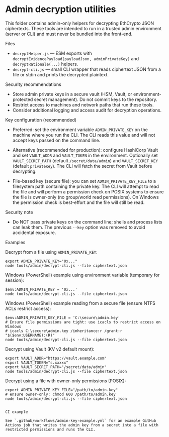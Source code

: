 # Admin decryption utilities

This folder contains admin-only helpers for decrypting EthCrypto JSON ciphertexts. These tools are intended to run in a trusted admin environment (server or CLI) and must never be bundled into the front-end.

Files

- `decryptHelper.js` — ESM exports with `decryptEvidencePayload(payloadJson, adminPrivateKey)` and `decryptRationale(...)` helpers.
- `decrypt-cli.js` — small CLI wrapper that reads ciphertext JSON from a file or stdin and prints the decrypted plaintext.

Security recommendations

- Store admin private keys in a secure vault (HSM, Vault, or environment-protected secret management). Do not commit keys to the repository.
- Restrict access to machines and network paths that run these tools.
- Consider additional logging and access audit for decryption operations.

Key configuration (recommended)

- Preferred: set the environment variable `ADMIN_PRIVATE_KEY` on the machine where you run the CLI. The CLI reads this value and will not accept keys passed on the command line.
- Alternative (recommended for production): configure HashiCorp Vault and set `VAULT_ADDR` and `VAULT_TOKEN` in the environment. Optionally set `VAULT_SECRET_PATH` (default `/secret/data/admin`) and `VAULT_SECRET_KEY` (default `privateKey`). The CLI will fetch the secret from Vault before decrypting.

- File-based key (secure file): you can set `ADMIN_PRIVATE_KEY_FILE` to a filesystem path containing the private key. The CLI will attempt to read the file and will perform a permission check on POSIX systems to ensure the file is owner-only (no group/world read permissions). On Windows the permission check is best-effort and the file will still be read.

Security note

- Do NOT pass private keys on the command line; shells and process lists can leak them. The previous `--key` option was removed to avoid accidental exposure.

Examples

Decrypt from a file using `ADMIN_PRIVATE_KEY`:

```
export ADMIN_PRIVATE_KEY="0x..."
node tools/admin/decrypt-cli.js --file ciphertext.json
```

Windows (PowerShell) example using environment variable (temporary for session):

```
$env:ADMIN_PRIVATE_KEY = '0x...'
node tools/admin/decrypt-cli.js --file ciphertext.json
```

Windows (PowerShell) example reading from a secure file (ensure NTFS ACLs restrict access):

```
$env:ADMIN_PRIVATE_KEY_FILE = 'C:\secure\admin.key'
# Ensure file permissions are tight: use icacls to restrict access on Windows
# icacls C:\secure\admin.key /inheritance:r /grant:r "$($env:USERNAME):(R)"
node tools/admin/decrypt-cli.js --file ciphertext.json
```

Decrypt using Vault (KV v2 default mount):

```
export VAULT_ADDR="https://vault.example.com"
export VAULT_TOKEN="s.xxxxx"
export VAULT_SECRET_PATH="/secret/data/admin"
node tools/admin/decrypt-cli.js --file ciphertext.json
```

Decrypt using a file with owner-only permissions (POSIX):

```
export ADMIN_PRIVATE_KEY_FILE="/path/to/admin.key"
# ensure owner-only: chmod 600 /path/to/admin.key
node tools/admin/decrypt-cli.js --file ciphertext.json
```
```

CI example

See `.github/workflows/admin-key-example.yml` for an example GitHub Actions job that writes the admin key from a secret into a file with restricted permissions and runs the CLI.
